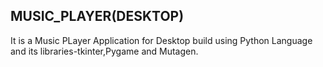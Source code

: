 ## MUSIC_PLAYER(DESKTOP)

It is a Music PLayer Application for Desktop build using Python Language and its libraries-tkinter,Pygame and Mutagen.
